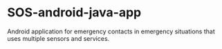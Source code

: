 # SOS-android-java-app
Android application for emergency contacts in emergency situations that uses multiple sensors and services.
